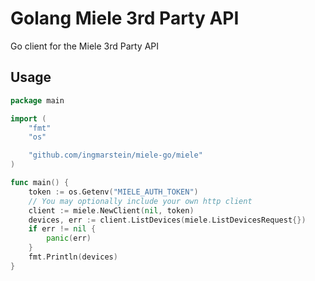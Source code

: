 # Golang Miele 3rd Party API

Go client for the Miele 3rd Party API

## Usage

```go
package main

import (
    "fmt"
    "os"

    "github.com/ingmarstein/miele-go/miele"
)

func main() {
    token := os.Getenv("MIELE_AUTH_TOKEN")
    // You may optionally include your own http client
    client := miele.NewClient(nil, token)
    devices, err := client.ListDevices(miele.ListDevicesRequest{})
    if err != nil {
    	panic(err)
    }
    fmt.Println(devices)
}
```